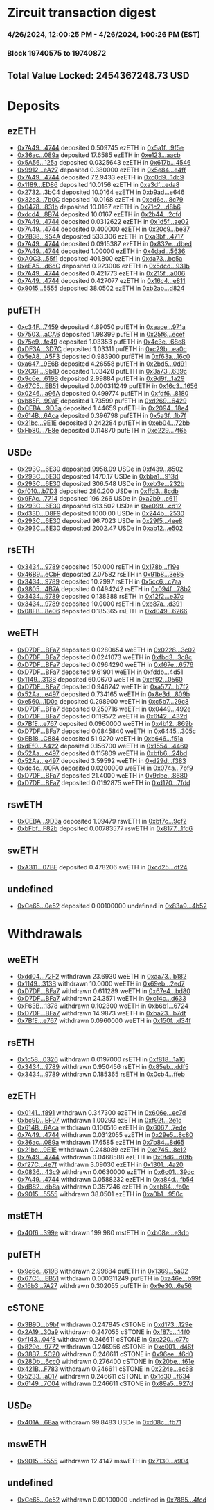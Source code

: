 # Zircuit transaction digest
### 4/26/2024, 12:00:25 PM - 4/26/2024, 1:00:26 PM (EST)
### Block 19740575 to 19740872

## Total Value Locked: 2454367248.73 USD

# Deposits
## ezETH
- [0x7A49...4744](https://etherscan.io/address/0x7A493Be5c2ce014cD049Bf178a1ac0Db1B434744) deposited 0.509745 ezETH in [0x5a1f...9f5e](https://etherscan.io/tx/0x7A493Be5c2ce014cD049Bf178a1ac0Db1B434744)
- [0x36ac...089a](https://etherscan.io/address/0x36ac08A8234D6a0D9550AF14cB07656af64c089a) deposited 17.6585 ezETH in [0xe123...aacb](https://etherscan.io/tx/0x36ac08A8234D6a0D9550AF14cB07656af64c089a)
- [0x5A56...125a](https://etherscan.io/address/0x5A56EfebF7e0d7F47aeD08f1bD8f17Ce62c2125a) deposited 0.0325643 ezETH in [0x617b...4546](https://etherscan.io/tx/0x5A56EfebF7e0d7F47aeD08f1bD8f17Ce62c2125a)
- [0x9912...eA27](https://etherscan.io/address/0x9912a94725271600590BeB0815Ca96fA0065eA27) deposited 0.380000 ezETH in [0x5e84...e4ff](https://etherscan.io/tx/0x9912a94725271600590BeB0815Ca96fA0065eA27)
- [0x7A49...4744](https://etherscan.io/address/0x7A493Be5c2ce014cD049Bf178a1ac0Db1B434744) deposited 72.9433 ezETH in [0xc0d9...1dc9](https://etherscan.io/tx/0x7A493Be5c2ce014cD049Bf178a1ac0Db1B434744)
- [0x1189...ED86](https://etherscan.io/address/0x1189668F474a70CC8d35E86e4022446e9350ED86) deposited 10.0156 ezETH in [0xa3df...eda8](https://etherscan.io/tx/0x1189668F474a70CC8d35E86e4022446e9350ED86)
- [0x2732...3bC4](https://etherscan.io/address/0x2732ACCB0495989B166F6c7704DC788209Ba3bC4) deposited 10.0164 ezETH in [0xb9ad...e646](https://etherscan.io/tx/0x2732ACCB0495989B166F6c7704DC788209Ba3bC4)
- [0x32c3...7b0C](https://etherscan.io/address/0x32c3aD69fecfA7eE852A7f3bc1ff09337Df07b0C) deposited 10.0168 ezETH in [0xed6e...8c79](https://etherscan.io/tx/0x32c3aD69fecfA7eE852A7f3bc1ff09337Df07b0C)
- [0x0478...831b](https://etherscan.io/address/0x04780Ff26d1D726266f287d823BaE456C2BB831b) deposited 10.0167 ezETH in [0x71c2...d8b6](https://etherscan.io/tx/0x04780Ff26d1D726266f287d823BaE456C2BB831b)
- [0xdcd4...8B74](https://etherscan.io/address/0xdcd405dF6F5F594d2fa1246560C993754FBC8B74) deposited 10.0167 ezETH in [0x2b44...2cfd](https://etherscan.io/tx/0xdcd405dF6F5F594d2fa1246560C993754FBC8B74)
- [0x7A49...4744](https://etherscan.io/address/0x7A493Be5c2ce014cD049Bf178a1ac0Db1B434744) deposited 0.0312622 ezETH in [0x1d5f...ae02](https://etherscan.io/tx/0x7A493Be5c2ce014cD049Bf178a1ac0Db1B434744)
- [0x7A49...4744](https://etherscan.io/address/0x7A493Be5c2ce014cD049Bf178a1ac0Db1B434744) deposited 0.400000 ezETH in [0x20c9...be37](https://etherscan.io/tx/0x7A493Be5c2ce014cD049Bf178a1ac0Db1B434744)
- [0x2B38...954A](https://etherscan.io/address/0x2B38fEAdf26e54454FfBf3d8589b84D1E977954A) deposited 533.306 ezETH in [0xa3bf...4717](https://etherscan.io/tx/0x2B38fEAdf26e54454FfBf3d8589b84D1E977954A)
- [0x7A49...4744](https://etherscan.io/address/0x7A493Be5c2ce014cD049Bf178a1ac0Db1B434744) deposited 0.0915387 ezETH in [0x832e...dbed](https://etherscan.io/tx/0x7A493Be5c2ce014cD049Bf178a1ac0Db1B434744)
- [0x7A49...4744](https://etherscan.io/address/0x7A493Be5c2ce014cD049Bf178a1ac0Db1B434744) deposited 1.00000 ezETH in [0x4dad...5636](https://etherscan.io/tx/0x7A493Be5c2ce014cD049Bf178a1ac0Db1B434744)
- [0xA0C3...55f1](https://etherscan.io/address/0xA0C3D9a5a5E4EEE75548Ffca63CA7Ec8fc2455f1) deposited 401.800 ezETH in [0xda73...bc5a](https://etherscan.io/tx/0xA0C3D9a5a5E4EEE75548Ffca63CA7Ec8fc2455f1)
- [0xeEA5...d6dC](https://etherscan.io/address/0xeEA570822628715bF6e06D9B8742a52287e8d6dC) deposited 0.923006 ezETH in [0x5dcd...931b](https://etherscan.io/tx/0xeEA570822628715bF6e06D9B8742a52287e8d6dC)
- [0x7A49...4744](https://etherscan.io/address/0x7A493Be5c2ce014cD049Bf178a1ac0Db1B434744) deposited 0.421773 ezETH in [0x215f...a006](https://etherscan.io/tx/0x7A493Be5c2ce014cD049Bf178a1ac0Db1B434744)
- [0x7A49...4744](https://etherscan.io/address/0x7A493Be5c2ce014cD049Bf178a1ac0Db1B434744) deposited 0.427077 ezETH in [0x16c4...e811](https://etherscan.io/tx/0x7A493Be5c2ce014cD049Bf178a1ac0Db1B434744)
- [0x9015...5555](https://etherscan.io/address/0x90153be2aC32633fC9A7Cc53cdF01D348E875555) deposited 38.0502 ezETH in [0xb2ab...d824](https://etherscan.io/tx/0x90153be2aC32633fC9A7Cc53cdF01D348E875555)
## pufETH
- [0xc34F...7459](https://etherscan.io/address/0xc34F6150bf2d3A3814e787E1005d12c2c3517459) deposited 4.89050 pufETH in [0xaace...971a](https://etherscan.io/tx/0xc34F6150bf2d3A3814e787E1005d12c2c3517459)
- [0x7503...aCA6](https://etherscan.io/address/0x7503E7fBc9738c70a64916a5f91C97dF5576aCA6) deposited 1.98399 pufETH in [0x25f6...ecef](https://etherscan.io/tx/0x7503E7fBc9738c70a64916a5f91C97dF5576aCA6)
- [0x75e9...fe49](https://etherscan.io/address/0x75e94C222315d780c489428831d10ca3e402fe49) deposited 1.03353 pufETH in [0x4c3e...68e8](https://etherscan.io/tx/0x75e94C222315d780c489428831d10ca3e402fe49)
- [0xDF3A...3D7C](https://etherscan.io/address/0xDF3A2b29d19F4F00deBd8A2090f23cB5b5f73D7C) deposited 1.03311 pufETH in [0xc29b...ea0c](https://etherscan.io/tx/0xDF3A2b29d19F4F00deBd8A2090f23cB5b5f73D7C)
- [0x5eA8...A5F3](https://etherscan.io/address/0x5eA8326ecC14E91497Ec270BB5a3aAe698BFA5F3) deposited 0.983900 pufETH in [0xf63a...16c0](https://etherscan.io/tx/0x5eA8326ecC14E91497Ec270BB5a3aAe698BFA5F3)
- [0xa647...9E6B](https://etherscan.io/address/0xa647A114FE9b5E2E542f9548e058484f89879E6B) deposited 4.26558 pufETH in [0x2bd5...0d91](https://etherscan.io/tx/0xa647A114FE9b5E2E542f9548e058484f89879E6B)
- [0x2C6F...9b1D](https://etherscan.io/address/0x2C6F078954cDd58D157034F37d5e866b6D6E9b1D) deposited 1.03420 pufETH in [0x3a73...639c](https://etherscan.io/tx/0x2C6F078954cDd58D157034F37d5e866b6D6E9b1D)
- [0x9c6e...619B](https://etherscan.io/address/0x9c6e12012D2f8c823d45004775571b150502619B) deposited 2.99884 pufETH in [0x9d9f...1a29](https://etherscan.io/tx/0x9c6e12012D2f8c823d45004775571b150502619B)
- [0x67C5...EB51](https://etherscan.io/address/0x67C59E4084aB867c4e4A0d8A3706BB475a36EB51) deposited 0.000311249 pufETH in [0x16c3...1656](https://etherscan.io/tx/0x67C59E4084aB867c4e4A0d8A3706BB475a36EB51)
- [0x0246...a96A](https://etherscan.io/address/0x02462E36Bd906529bd386049890C77e16b7da96A) deposited 0.499774 pufETH in [0xfdf6...8180](https://etherscan.io/tx/0x02462E36Bd906529bd386049890C77e16b7da96A)
- [0xb85F...99aF](https://etherscan.io/address/0xb85FbB93f21B6b1aED8A0077aC91696ca0B899aF) deposited 1.73599 pufETH in [0xd269...6429](https://etherscan.io/tx/0xb85FbB93f21B6b1aED8A0077aC91696ca0B899aF)
- [0xCEBA...9D3a](https://etherscan.io/address/0xCEBAA044FFa3B3903edCEC4e7602b6c2cEE39D3a) deposited 1.44659 pufETH in [0x2094...18e4](https://etherscan.io/tx/0xCEBAA044FFa3B3903edCEC4e7602b6c2cEE39D3a)
- [0x614B...6Aca](https://etherscan.io/address/0x614B6B2EC31FA7A048dB0Ec8A10E6A0983C56Aca) deposited 0.396798 pufETH in [0x5a3f...1b7f](https://etherscan.io/tx/0x614B6B2EC31FA7A048dB0Ec8A10E6A0983C56Aca)
- [0x21bc...9E1E](https://etherscan.io/address/0x21bc7c2FadBBbFEEC6683e436C728CB04e889E1E) deposited 0.242284 pufETH in [0xeb04...72bb](https://etherscan.io/tx/0x21bc7c2FadBBbFEEC6683e436C728CB04e889E1E)
- [0xFb80...7E8e](https://etherscan.io/address/0xFb80d89850ad03e841Fb8b153CCe6120Db907E8e) deposited 0.114870 pufETH in [0xe229...7f65](https://etherscan.io/tx/0xFb80d89850ad03e841Fb8b153CCe6120Db907E8e)
## USDe
- [0x293C...6E30](https://etherscan.io/address/0x293C6937D8D82e05B01335F7B33FBA0c8e256E30) deposited 9958.09 USDe in [0xf439...8502](https://etherscan.io/tx/0x293C6937D8D82e05B01335F7B33FBA0c8e256E30)
- [0x293C...6E30](https://etherscan.io/address/0x293C6937D8D82e05B01335F7B33FBA0c8e256E30) deposited 1470.17 USDe in [0xbba1...913d](https://etherscan.io/tx/0x293C6937D8D82e05B01335F7B33FBA0c8e256E30)
- [0x293C...6E30](https://etherscan.io/address/0x293C6937D8D82e05B01335F7B33FBA0c8e256E30) deposited 306.548 USDe in [0xeb3e...232b](https://etherscan.io/tx/0x293C6937D8D82e05B01335F7B33FBA0c8e256E30)
- [0xf010...b7D3](https://etherscan.io/address/0xf010E8099fDFe49effCD4cAf4900e789f44Bb7D3) deposited 280.200 USDe in [0xffd3...8cdb](https://etherscan.io/tx/0xf010E8099fDFe49effCD4cAf4900e789f44Bb7D3)
- [0x9FAc...7714](https://etherscan.io/address/0x9FAc2E4c4C278f01C3390E98BD24eBfA9ac67714) deposited 196.266 USDe in [0xa2b9...c611](https://etherscan.io/tx/0x9FAc2E4c4C278f01C3390E98BD24eBfA9ac67714)
- [0x293C...6E30](https://etherscan.io/address/0x293C6937D8D82e05B01335F7B33FBA0c8e256E30) deposited 613.502 USDe in [0xe099...cd12](https://etherscan.io/tx/0x293C6937D8D82e05B01335F7B33FBA0c8e256E30)
- [0xd33D...D8F9](https://etherscan.io/address/0xd33D211ADeaA2BB887561E5566c03a27c6d6D8F9) deposited 1000.00 USDe in [0x244b...2530](https://etherscan.io/tx/0xd33D211ADeaA2BB887561E5566c03a27c6d6D8F9)
- [0x293C...6E30](https://etherscan.io/address/0x293C6937D8D82e05B01335F7B33FBA0c8e256E30) deposited 96.7023 USDe in [0x29f5...4ee8](https://etherscan.io/tx/0x293C6937D8D82e05B01335F7B33FBA0c8e256E30)
- [0x293C...6E30](https://etherscan.io/address/0x293C6937D8D82e05B01335F7B33FBA0c8e256E30) deposited 2002.47 USDe in [0xab12...e502](https://etherscan.io/tx/0x293C6937D8D82e05B01335F7B33FBA0c8e256E30)
## rsETH
- [0x3434...9789](https://etherscan.io/address/0x34349c5569e7B846c3558961552D2202760A9789) deposited 150.000 rsETH in [0x178b...f19e](https://etherscan.io/tx/0x34349c5569e7B846c3558961552D2202760A9789)
- [0x46B9...eCbF](https://etherscan.io/address/0x46B9D3146631Bda4400CB677CD8eCCa412B8eCbF) deposited 2.07582 rsETH in [0x91b8...3e85](https://etherscan.io/tx/0x46B9D3146631Bda4400CB677CD8eCCa412B8eCbF)
- [0x3434...9789](https://etherscan.io/address/0x34349c5569e7B846c3558961552D2202760A9789) deposited 10.2997 rsETH in [0x5cc6...c7aa](https://etherscan.io/tx/0x34349c5569e7B846c3558961552D2202760A9789)
- [0x9805...4B7A](https://etherscan.io/address/0x98055dB65C42B1e8cBEfFb12A1f1BF4601FA4B7A) deposited 0.0494242 rsETH in [0x094f...78b2](https://etherscan.io/tx/0x98055dB65C42B1e8cBEfFb12A1f1BF4601FA4B7A)
- [0x3434...9789](https://etherscan.io/address/0x34349c5569e7B846c3558961552D2202760A9789) deposited 0.138388 rsETH in [0x12f2...e37c](https://etherscan.io/tx/0x34349c5569e7B846c3558961552D2202760A9789)
- [0x3434...9789](https://etherscan.io/address/0x34349c5569e7B846c3558961552D2202760A9789) deposited 10.0000 rsETH in [0xb87a...d391](https://etherscan.io/tx/0x34349c5569e7B846c3558961552D2202760A9789)
- [0x08FB...8e06](https://etherscan.io/address/0x08FBCa4bD16E9cB0f58442Ea3c7eB680488B8e06) deposited 0.185365 rsETH in [0xd049...6266](https://etherscan.io/tx/0x08FBCa4bD16E9cB0f58442Ea3c7eB680488B8e06)
## weETH
- [0xD7DF...BFa7](https://etherscan.io/address/0xD7DF7E085214743530afF339aFC420c7c720BFa7) deposited 0.0280654 weETH in [0x0228...3c02](https://etherscan.io/tx/0xD7DF7E085214743530afF339aFC420c7c720BFa7)
- [0xD7DF...BFa7](https://etherscan.io/address/0xD7DF7E085214743530afF339aFC420c7c720BFa7) deposited 0.0241073 weETH in [0xfbd3...3c8c](https://etherscan.io/tx/0xD7DF7E085214743530afF339aFC420c7c720BFa7)
- [0xD7DF...BFa7](https://etherscan.io/address/0xD7DF7E085214743530afF339aFC420c7c720BFa7) deposited 0.0964290 weETH in [0xf67e...6576](https://etherscan.io/tx/0xD7DF7E085214743530afF339aFC420c7c720BFa7)
- [0xD7DF...BFa7](https://etherscan.io/address/0xD7DF7E085214743530afF339aFC420c7c720BFa7) deposited 9.61901 weETH in [0xfddb...4d51](https://etherscan.io/tx/0xD7DF7E085214743530afF339aFC420c7c720BFa7)
- [0x1149...313B](https://etherscan.io/address/0x1149759283Df63bBC9C583E9F5a6e8b01b62313B) deposited 60.0670 weETH in [0xef92...0560](https://etherscan.io/tx/0x1149759283Df63bBC9C583E9F5a6e8b01b62313B)
- [0xD7DF...BFa7](https://etherscan.io/address/0xD7DF7E085214743530afF339aFC420c7c720BFa7) deposited 0.946242 weETH in [0xa577...b7f2](https://etherscan.io/tx/0xD7DF7E085214743530afF339aFC420c7c720BFa7)
- [0x52Aa...e497](https://etherscan.io/address/0x52Aa899454998Be5b000Ad077a46Bbe360F4e497) deposited 0.734165 weETH in [0x8e3d...809b](https://etherscan.io/tx/0x52Aa899454998Be5b000Ad077a46Bbe360F4e497)
- [0xe560...1D0a](https://etherscan.io/address/0xe560CDFD639A3e7b6F016d4B502037c3Cb071D0a) deposited 0.298900 weETH in [0xc5b7...29c8](https://etherscan.io/tx/0xe560CDFD639A3e7b6F016d4B502037c3Cb071D0a)
- [0xD7DF...BFa7](https://etherscan.io/address/0xD7DF7E085214743530afF339aFC420c7c720BFa7) deposited 0.250716 weETH in [0x0449...492e](https://etherscan.io/tx/0xD7DF7E085214743530afF339aFC420c7c720BFa7)
- [0xD7DF...BFa7](https://etherscan.io/address/0xD7DF7E085214743530afF339aFC420c7c720BFa7) deposited 0.119572 weETH in [0x6f42...432d](https://etherscan.io/tx/0xD7DF7E085214743530afF339aFC420c7c720BFa7)
- [0x7BfE...e767](https://etherscan.io/address/0x7BfECdd93c50D59904ED6D564A327b82830Ae767) deposited 0.0960000 weETH in [0x4b12...869b](https://etherscan.io/tx/0x7BfECdd93c50D59904ED6D564A327b82830Ae767)
- [0xD7DF...BFa7](https://etherscan.io/address/0xD7DF7E085214743530afF339aFC420c7c720BFa7) deposited 0.0845840 weETH in [0x6445...305c](https://etherscan.io/tx/0xD7DF7E085214743530afF339aFC420c7c720BFa7)
- [0xEB18...C884](https://etherscan.io/address/0xEB185ea373C90D1B5be628327fec1c0C8C72C884) deposited 51.9270 weETH in [0xb646...f51a](https://etherscan.io/tx/0xEB185ea373C90D1B5be628327fec1c0C8C72C884)
- [0xdEf0...A422](https://etherscan.io/address/0xdEf020f3Cee6B796650414A07996a3cCa20eA422) deposited 0.156700 weETH in [0x1554...4460](https://etherscan.io/tx/0xdEf020f3Cee6B796650414A07996a3cCa20eA422)
- [0x52Aa...e497](https://etherscan.io/address/0x52Aa899454998Be5b000Ad077a46Bbe360F4e497) deposited 0.115809 weETH in [0xbfb6...24bd](https://etherscan.io/tx/0x52Aa899454998Be5b000Ad077a46Bbe360F4e497)
- [0x52Aa...e497](https://etherscan.io/address/0x52Aa899454998Be5b000Ad077a46Bbe360F4e497) deposited 3.59592 weETH in [0xd29d...f383](https://etherscan.io/tx/0x52Aa899454998Be5b000Ad077a46Bbe360F4e497)
- [0xdc4c...00FA](https://etherscan.io/address/0xdc4c63bE742Ef2A923ce1532e1e300b1Fc1a00FA) deposited 0.0200000 weETH in [0x074a...7bf9](https://etherscan.io/tx/0xdc4c63bE742Ef2A923ce1532e1e300b1Fc1a00FA)
- [0xD7DF...BFa7](https://etherscan.io/address/0xD7DF7E085214743530afF339aFC420c7c720BFa7) deposited 21.4000 weETH in [0x9dbe...8680](https://etherscan.io/tx/0xD7DF7E085214743530afF339aFC420c7c720BFa7)
- [0xD7DF...BFa7](https://etherscan.io/address/0xD7DF7E085214743530afF339aFC420c7c720BFa7) deposited 0.0192875 weETH in [0xd170...7fdd](https://etherscan.io/tx/0xD7DF7E085214743530afF339aFC420c7c720BFa7)
## rswETH
- [0xCEBA...9D3a](https://etherscan.io/address/0xCEBAA044FFa3B3903edCEC4e7602b6c2cEE39D3a) deposited 1.09479 rswETH in [0xbf7c...9cf2](https://etherscan.io/tx/0xCEBAA044FFa3B3903edCEC4e7602b6c2cEE39D3a)
- [0xbFbf...F82b](https://etherscan.io/address/0xbFbfd7Ebd9b18F297Fde87fA12Cbae1a5D85F82b) deposited 0.00783577 rswETH in [0x8177...1fd6](https://etherscan.io/tx/0xbFbfd7Ebd9b18F297Fde87fA12Cbae1a5D85F82b)
## swETH
- [0xA311...07BE](https://etherscan.io/address/0xA31169f28D62BB07c3a7956009AAfE83558e07BE) deposited 0.478206 swETH in [0xcd25...df24](https://etherscan.io/tx/0xA31169f28D62BB07c3a7956009AAfE83558e07BE)
## undefined
- [0xCe65...0e52](https://etherscan.io/address/0xCe65d675643210b309D15d1b966e2e98cE610e52) deposited 0.00100000 undefined in [0x83a9...4b52](https://etherscan.io/tx/0xCe65d675643210b309D15d1b966e2e98cE610e52)
# Withdrawals
## weETH
- [0xdd04...72F2](https://etherscan.io/address/0xdd0400a6BcEa1CE4e5db6f4C0be4c226193672F2) withdrawn 23.6930 weETH in [0xaa73...b182](https://etherscan.io/tx/0xdd0400a6BcEa1CE4e5db6f4C0be4c226193672F2)
- [0x1149...313B](https://etherscan.io/address/0x1149759283Df63bBC9C583E9F5a6e8b01b62313B) withdrawn 10.0000 weETH in [0x69eb...2ed7](https://etherscan.io/tx/0x1149759283Df63bBC9C583E9F5a6e8b01b62313B)
- [0xD7DF...BFa7](https://etherscan.io/address/0xD7DF7E085214743530afF339aFC420c7c720BFa7) withdrawn 0.611289 weETH in [0x67e4...bd80](https://etherscan.io/tx/0xD7DF7E085214743530afF339aFC420c7c720BFa7)
- [0xD7DF...BFa7](https://etherscan.io/address/0xD7DF7E085214743530afF339aFC420c7c720BFa7) withdrawn 24.3571 weETH in [0xc14c...d633](https://etherscan.io/tx/0xD7DF7E085214743530afF339aFC420c7c720BFa7)
- [0xF63B...1378](https://etherscan.io/address/0xF63B22DCa994fc55e31D4d75b0455bFe9b211378) withdrawn 0.102300 weETH in [0xb6b1...6724](https://etherscan.io/tx/0xF63B22DCa994fc55e31D4d75b0455bFe9b211378)
- [0xD7DF...BFa7](https://etherscan.io/address/0xD7DF7E085214743530afF339aFC420c7c720BFa7) withdrawn 14.9873 weETH in [0xba23...b7df](https://etherscan.io/tx/0xD7DF7E085214743530afF339aFC420c7c720BFa7)
- [0x7BfE...e767](https://etherscan.io/address/0x7BfECdd93c50D59904ED6D564A327b82830Ae767) withdrawn 0.0960000 weETH in [0x150f...d34f](https://etherscan.io/tx/0x7BfECdd93c50D59904ED6D564A327b82830Ae767)
## rsETH
- [0x1c58...0326](https://etherscan.io/address/0x1c58e302d6D34d79a7792Cf84A95845758f00326) withdrawn 0.0197000 rsETH in [0xf818...1a16](https://etherscan.io/tx/0x1c58e302d6D34d79a7792Cf84A95845758f00326)
- [0x3434...9789](https://etherscan.io/address/0x34349c5569e7B846c3558961552D2202760A9789) withdrawn 0.950456 rsETH in [0x85eb...ddf5](https://etherscan.io/tx/0x34349c5569e7B846c3558961552D2202760A9789)
- [0x3434...9789](https://etherscan.io/address/0x34349c5569e7B846c3558961552D2202760A9789) withdrawn 0.185365 rsETH in [0x0cb4...ffeb](https://etherscan.io/tx/0x34349c5569e7B846c3558961552D2202760A9789)
## ezETH
- [0x0141...f891](https://etherscan.io/address/0x0141c4a15657b8fb48B6838b53451Ec3D0C2f891) withdrawn 0.347300 ezETH in [0x606e...ec7d](https://etherscan.io/tx/0x0141c4a15657b8fb48B6838b53451Ec3D0C2f891)
- [0xbc9D...EF07](https://etherscan.io/address/0xbc9Df3eD44b5170c96A1DFc91CdC8e0f8eD4EF07) withdrawn 1.00293 ezETH in [0xf92f...2e1c](https://etherscan.io/tx/0xbc9Df3eD44b5170c96A1DFc91CdC8e0f8eD4EF07)
- [0x614B...6Aca](https://etherscan.io/address/0x614B6B2EC31FA7A048dB0Ec8A10E6A0983C56Aca) withdrawn 0.100516 ezETH in [0x6067...7ede](https://etherscan.io/tx/0x614B6B2EC31FA7A048dB0Ec8A10E6A0983C56Aca)
- [0x7A49...4744](https://etherscan.io/address/0x7A493Be5c2ce014cD049Bf178a1ac0Db1B434744) withdrawn 0.0312055 ezETH in [0x29e5...8c80](https://etherscan.io/tx/0x7A493Be5c2ce014cD049Bf178a1ac0Db1B434744)
- [0x36ac...089a](https://etherscan.io/address/0x36ac08A8234D6a0D9550AF14cB07656af64c089a) withdrawn 17.6585 ezETH in [0x7b84...8d65](https://etherscan.io/tx/0x36ac08A8234D6a0D9550AF14cB07656af64c089a)
- [0x21bc...9E1E](https://etherscan.io/address/0x21bc7c2FadBBbFEEC6683e436C728CB04e889E1E) withdrawn 0.248089 ezETH in [0xe745...8e12](https://etherscan.io/tx/0x21bc7c2FadBBbFEEC6683e436C728CB04e889E1E)
- [0x7A49...4744](https://etherscan.io/address/0x7A493Be5c2ce014cD049Bf178a1ac0Db1B434744) withdrawn 0.0468588 ezETH in [0x0fd6...d0fb](https://etherscan.io/tx/0x7A493Be5c2ce014cD049Bf178a1ac0Db1B434744)
- [0xf27C...4e7f](https://etherscan.io/address/0xf27C642C8a70120f7c6D9EBdb7a93079144c4e7f) withdrawn 3.09030 ezETH in [0x1301...4a20](https://etherscan.io/tx/0xf27C642C8a70120f7c6D9EBdb7a93079144c4e7f)
- [0x0836...43c9](https://etherscan.io/address/0x0836383033fEF39fCa34E99cF4d1f261B73743c9) withdrawn 0.0630000 ezETH in [0x6c01...39dc](https://etherscan.io/tx/0x0836383033fEF39fCa34E99cF4d1f261B73743c9)
- [0x7A49...4744](https://etherscan.io/address/0x7A493Be5c2ce014cD049Bf178a1ac0Db1B434744) withdrawn 0.0588232 ezETH in [0xa84d...fb54](https://etherscan.io/tx/0x7A493Be5c2ce014cD049Bf178a1ac0Db1B434744)
- [0xdB82...db8a](https://etherscan.io/address/0xdB822B9A7EC10DD2b394EE6420698fCe607Edb8a) withdrawn 0.357246 ezETH in [0xab84...fb0c](https://etherscan.io/tx/0xdB822B9A7EC10DD2b394EE6420698fCe607Edb8a)
- [0x9015...5555](https://etherscan.io/address/0x90153be2aC32633fC9A7Cc53cdF01D348E875555) withdrawn 38.0501 ezETH in [0xa0b1...950c](https://etherscan.io/tx/0x90153be2aC32633fC9A7Cc53cdF01D348E875555)
## mstETH
- [0x40f6...399e](https://etherscan.io/address/0x40f6876c2f349a203C7d180A9aaFeedB4607399e) withdrawn 199.980 mstETH in [0xb08e...e3db](https://etherscan.io/tx/0x40f6876c2f349a203C7d180A9aaFeedB4607399e)
## pufETH
- [0x9c6e...619B](https://etherscan.io/address/0x9c6e12012D2f8c823d45004775571b150502619B) withdrawn 2.99884 pufETH in [0x1369...5a02](https://etherscan.io/tx/0x9c6e12012D2f8c823d45004775571b150502619B)
- [0x67C5...EB51](https://etherscan.io/address/0x67C59E4084aB867c4e4A0d8A3706BB475a36EB51) withdrawn 0.000311249 pufETH in [0xa46e...b99f](https://etherscan.io/tx/0x67C59E4084aB867c4e4A0d8A3706BB475a36EB51)
- [0x16b3...7A27](https://etherscan.io/address/0x16b351E397a438eD065f8a67E59e56C1f99d7A27) withdrawn 0.302055 pufETH in [0x9e30...6e56](https://etherscan.io/tx/0x16b351E397a438eD065f8a67E59e56C1f99d7A27)
## cSTONE
- [0x3B9D...b9bf](https://etherscan.io/address/0x3B9D790B7637B705A5D63319E429aBA14FA0b9bf) withdrawn 0.247845 cSTONE in [0xd173...129e](https://etherscan.io/tx/0x3B9D790B7637B705A5D63319E429aBA14FA0b9bf)
- [0x2A19...30a9](https://etherscan.io/address/0x2A1942Af0FA48e87b7D0EAD234c2FC0Bc1b530a9) withdrawn 0.247055 cSTONE in [0xf87c...14f0](https://etherscan.io/tx/0x2A1942Af0FA48e87b7D0EAD234c2FC0Bc1b530a9)
- [0xf143...04f8](https://etherscan.io/address/0xf14339E2bA0789603ed99C15D973f797c2Ac04f8) withdrawn 0.246611 cSTONE in [0xc220...c77c](https://etherscan.io/tx/0xf14339E2bA0789603ed99C15D973f797c2Ac04f8)
- [0x829e...9772](https://etherscan.io/address/0x829eC312094490183209F5ba09D6d0b3e2Db9772) withdrawn 0.246956 cSTONE in [0xc001...d46f](https://etherscan.io/tx/0x829eC312094490183209F5ba09D6d0b3e2Db9772)
- [0x38B7...5C20](https://etherscan.io/address/0x38B775a9DDE6D6B9A25098362dB4bE81F2395C20) withdrawn 0.246611 cSTONE in [0x96ee...f6d0](https://etherscan.io/tx/0x38B775a9DDE6D6B9A25098362dB4bE81F2395C20)
- [0x28Db...6cc0](https://etherscan.io/address/0x28Db6B389D426A8878Ba33CB5B5501F1FE7f6cc0) withdrawn 0.276400 cSTONE in [0x20be...f61e](https://etherscan.io/tx/0x28Db6B389D426A8878Ba33CB5B5501F1FE7f6cc0)
- [0x421B...F783](https://etherscan.io/address/0x421B3379c4f97CeE4684A836F94bCa1bf8d3F783) withdrawn 0.246611 cSTONE in [0x224e...ec68](https://etherscan.io/tx/0x421B3379c4f97CeE4684A836F94bCa1bf8d3F783)
- [0x5233...a017](https://etherscan.io/address/0x52338257F4555A5f47b49EaDe4751FFDf7c8a017) withdrawn 0.246611 cSTONE in [0x1d30...f634](https://etherscan.io/tx/0x52338257F4555A5f47b49EaDe4751FFDf7c8a017)
- [0x6149...7C04](https://etherscan.io/address/0x614907088ecDa6da79EE5356E89896f23FE87C04) withdrawn 0.246611 cSTONE in [0x89a5...927d](https://etherscan.io/tx/0x614907088ecDa6da79EE5356E89896f23FE87C04)
## USDe
- [0x401A...68aa](https://etherscan.io/address/0x401Aa40aF8F02F360EAd71B0e38F3cf27a0268aa) withdrawn 99.8483 USDe in [0xd08c...fb71](https://etherscan.io/tx/0x401Aa40aF8F02F360EAd71B0e38F3cf27a0268aa)
## mswETH
- [0x9015...5555](https://etherscan.io/address/0x90153be2aC32633fC9A7Cc53cdF01D348E875555) withdrawn 12.4147 mswETH in [0x7130...a904](https://etherscan.io/tx/0x90153be2aC32633fC9A7Cc53cdF01D348E875555)
## undefined
- [0xCe65...0e52](https://etherscan.io/address/0xCe65d675643210b309D15d1b966e2e98cE610e52) withdrawn 0.00100000 undefined in [0x7885...4fcd](https://etherscan.io/tx/0xCe65d675643210b309D15d1b966e2e98cE610e52)
